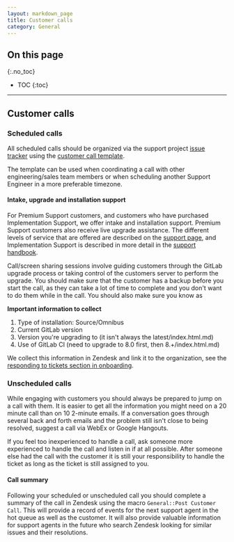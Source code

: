 ```yaml
---
layout: markdown_page
title: Customer calls
category: General
---
```


## On this page
{:.no_toc}

- TOC
{:toc}

----

## Customer calls

### Scheduled calls

All scheduled calls should be organized via the support project [issue tracker](https://gitlab.com/gitlab-com/support/support-team-meta/issues/index.html.md) using the [customer call template](https://gitlab.com/gitlab-com/support/support-team-meta/blob/master/.gitlab/issue_templates/Customer%20call.md/index.html.md).

The template can be used when coordinating a call with other engineering/sales team members or when scheduling another Support Engineer in a more preferable timezone.

#### Intake, upgrade and installation support

For Premium Support customers, and customers who have purchased Implementation Support, we offer intake and installation support. Premium Support customers also receive live upgrade assistance. The different levels of service that are offered are described on the [support page](/support/index.html.md), and Implementation Support is described in more detail in the [support handbook](https://github.com/isamu-isozaki/teamai_test/tree/master/support/#implementation-support/index.html.md).

Call/screen sharing sessions involve guiding customers through the GitLab upgrade process or taking control of the customers server to perform the upgrade. You should make sure that the customer has a backup before you start the call, as they can take a lot of time to complete and you don't want to do them while in the call. You should also make sure you know as

**Important information to collect**

1. Type of installation: Source/Omnibus
1. Current GitLab version
1. Version you're upgrading to (it isn't always the latest/index.html.md)
1. Use of GitLab CI (need to upgrade to 8.0 first, then 8.+/index.html.md)

We collect this information in Zendesk and link it to the organization, see the
[responding to tickets section in onboarding](https://github.com/isamu-isozaki/teamai_test/tree/master/support/onboarding/index.html.md).

### Unscheduled calls

While engaging with customers you should always be prepared to jump on a call with them. It is easier to get
all the information you might need on a 20 minute call than on 10 2-minute emails. If a conversation goes through
several back and forth emails and the problem still isn't close to being resolved, suggest a call via WebEx or
Google Hangouts.

If you feel too inexperienced to handle a call, ask someone more experienced to handle the call and
listen in if at all possible. After someone else had the call with the customer it is still your responsibility
to handle the ticket as long as the ticket is still assigned to you.

#### Call summary

Following your scheduled or unscheduled call you should complete a summary of the call in Zendesk using the
macro `General::Post Customer Call`.  This will provide a record of events for the next support agent in the hot queue
as well as the customer.  It will also provide valuable information for support agents in the future who search Zendesk
looking for similar issues and their resolutions.
